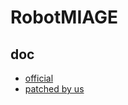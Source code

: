 # RobotMIAGE

## doc

* [official](http://www.arduino.cc/en/Reference/RobotLibrary)
* [patched by us](https://github.com/InfoLabO/RobotMIAGE/wiki/Documentation)

